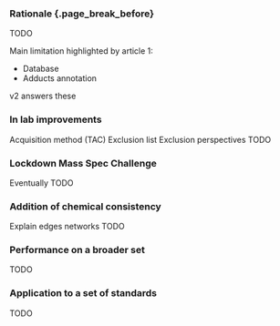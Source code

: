 ### Rationale {.page_break_before}

TODO

Main limitation highlighted by article 1:
- Database
- Adducts annotation

v2 answers these 


### In lab improvements

Acquisition method (TAC)
Exclusion list
Exclusion perspectives
TODO

### Lockdown Mass Spec Challenge

Eventually
TODO

### Addition of chemical consistency

Explain edges networks
TODO

### Performance on a broader set

TODO

### Application to a set of standards

TODO
